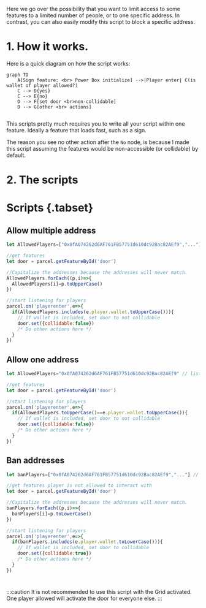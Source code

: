 Here we go over the possibility that you want to limit access to some features to a limited number of people, or to one specific address.
In contrast, you can also easily modify this script to block a specific address.

# 1. How it works.
Here is a quick diagram on how the script works:

```mermaid
graph TD
    A[Sign feature: <br> Power Box initialize] -->|Player enter| C(is wallet of player allowed?)
    C --> D{yes}
    C --> E{no}
    D --> F[set door <br>non-collidable]
    D --> G[other <br> actions]
            
```
This scripts pretty much requires you to write all your script within one feature. Ideally a feature that loads fast, such as a sign.

The reason you see no other action after the `No` node, is because I made this script assuming the features would be non-accessible (or collidable) by default.

# 2. The scripts
# Scripts {.tabset}
## Allow multiple address
```js
let AllowedPlayers=["0x0fA074262d6AF761FB57751d610dc92Bac82AEf9","..."] // list of allowed players

//get features
let door = parcel.getFeatureById('door')

//Capitalize the addresses because the addresses will never match.
AllowedPlayers.forEach((p,i)=>{
  AllowedPlayers[i]=p.toUpperCase() 
})

//start listening for players
parcel.on('playerenter',e=>{
  if(AllowedPlayers.includes(e.player.wallet.toUpperCase())){ 
    // If wallet is included, set door to not collidable
    door.set({collidable:false})
    /* Do other actions here */
  }
})
```
## Allow one address
```js
let AllowedPlayers="0x0fA074262d6AF761FB57751d610dc92Bac82AEf9" // list of allowed players

//get features
let door = parcel.getFeatureById('door')

//start listening for players
parcel.on('playerenter',e=>{
  if(AllowedPlayers.toUpperCase()==e.player.wallet.toUpperCase()){ 
    // If wallet is included, set door to not collidable
    door.set({collidable:false})
    /* Do other actions here */
  }
})
```
## Ban addresses
```js
let banPlayers=["0x0fA074262d6AF761FB57751d610dc92Bac82AEf9","..."] // list of banned players

//get features player is not allowed to interact with
let door = parcel.getFeatureById('door')

//Capitalize the addresses because the addresses will never match.
banPlayers.forEach((p,i)=>{
  banPlayers[i]=p.toLowerCase() 
})

//start listening for players
parcel.on('playerenter',e=>{
  if(banPlayers.includes(e.player.wallet.toLowerCase())){ 
    // If wallet is included, set door to collidable
    door.set({collidable:true})
    /* Do other actions here */
  }
})
```

#
:::caution
It is not recommended to use this script with the Grid activated. One player allowed will activate the door for everyone else.
:::
